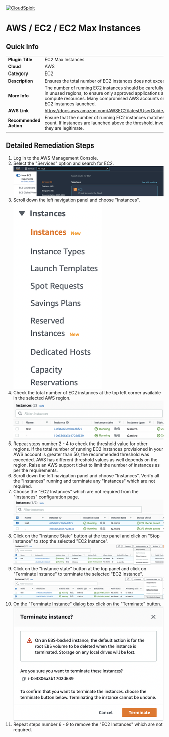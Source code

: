 [![CloudSploit](https://cloudsploit.com/img/logo-new-big-text-100.png "CloudSploit")](https://cloudsploit.com)

# AWS / EC2 / EC2 Max Instances

## Quick Info

| | |
|-|-|
| **Plugin Title** | EC2 Max Instances |
| **Cloud** | AWS |
| **Category** | EC2 |
| **Description** | Ensures the total number of EC2 instances does not exceed a set threshold. |
| **More Info** | The number of running EC2 instances should be carefully audited, especially in unused regions, to ensure only approved applications are consuming compute resources. Many compromised AWS accounts see large numbers of EC2 instances launched. |
| **AWS Link** | https://docs.aws.amazon.com/AWSEC2/latest/UserGuide/monitoring_ec2.html |
| **Recommended Action** | Ensure that the number of running EC2 instances matches the expected count. If instances are launched above the threshold, investigate to ensure they are legitimate. |

## Detailed Remediation Steps
1. Log in to the AWS Management Console.
2. Select the "Services" option and search for EC2. </br> <img src="/resources/aws/ec2/ec2-max-instances/step2.png"/>
3. Scroll down the left navigation panel and choose "Instances". </br>  <img src="/resources/aws/ec2/ec2-max-instances/step3.png"/>
4. Check the total number of EC2 instances at the top left corner available in the selected AWS region. </br> <img src="/resources/aws/ec2/ec2-max-instances/step4.png"/>
5. Repeat steps number 2 - 4 to check the threshold value for other regions. If the total number of running EC2 instances provisioned in your AWS account is greater than 50, the recommended threshold was exceeded. AWS has different threshold values as well depends on the region. Raise an AWS support ticket to limit the number of instances as per the requirements. </br>
6. Scroll down the left navigation panel and choose "Instances". Verify all the "Instances" running and terminate any "Instances" which are not required. 
7. Choose the "EC2 Instances" which are not required from the "Instances" configuration page. </br> <img src="/resources/aws/ec2/ec2-max-instances/step7.png"/>
8. Click on the "Instance State" button at the top panel and click on "Stop instance" to stop the selected "EC2 Instance".</br> <img src="/resources/aws/ec2/ec2-max-instances/step8.png"/>
9. Click on the "Instance state" button at the top panel and click on "Terminate Instance"  to terminate the selected "EC2 Instance". </br> <img src="/resources/aws/ec2/ec2-max-instances/step9.png"/> 
10. On the "Terminate Instance" dialog box click on the "Terminate" button.</br> <img src="/resources/aws/ec2/ec2-max-instances/step10.png"/>
11. Repeat steps number 6 - 9 to remove the "EC2 Instances" which are not required. </br>
